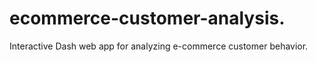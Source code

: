 # ecommerce-customer-analysis.
Interactive Dash web app for analyzing e-commerce customer behavior.
